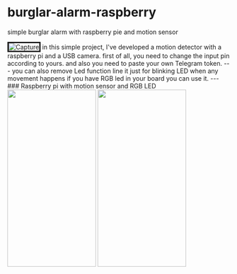 # burglar-alarm-raspberry

simple burglar alarm with raspberry pie and motion sensor

<img src="https://i.ibb.co/02LZMFw/Capture.jpg" alt="Capture" border="3">
in this simple project, I've developed a motion detector with a raspberry pi and a USB camera.
first of all, you need to change the input pin according to yours.
and also you need to paste your own Telegram token.
---
you can also remove Led function line it just for blinking LED when any movement happens if you have RGB led in your board you can use it.
---
### Raspberry pi with motion sensor and RGB LED

<img src="https://user-images.githubusercontent.com/6876758/100543253-4f597500-324f-11eb-9823-8dbae7a9fbc9.jpg" height="400" width="200">
<img src="https://user-images.githubusercontent.com/6876758/100543258-5b453700-324f-11eb-988f-dc445879cee9.png" height="400" width="200"> 

